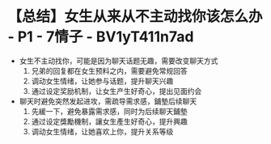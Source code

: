 # 【总结】女生从来从不主动找你该怎么办 - P1 - 7情子 - BV1yT411n7ad

-   女生不主动找你，可能是因为聊天话题无趣，需要改变聊天方式
    1.  兄弟的回复都在女生预料之内，需要避免常规回答
    2.  调动女生情绪，让她参与话题，提升聊天兴趣
    3.  通过设定奖励机制，让女生产生好奇心，提出见面约会
-   聊天时避免突然发起进攻，需疏导需求感，鋪墊后续聊天
    1.  先緩一下，避免暴露需求感，同时为后续聊天鋪墊
    2.  通过设定獎勵機制，讓女生產生好奇心，提升興趣
    3.  调动女生情绪，让她喜欢上你，提升关系等级